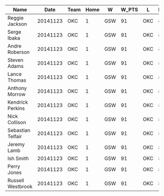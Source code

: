 | Name              | Date     | Team | Home | W   | W_PTS | L   | L_PTS | MP    | FG | FGA | FG_perc | 3P | 3PA | 3P_perc | FT | FTA | FT_perc | ORB | DRB | TRB | AST | STL | BLK | TOV | PF | PTS | +-  | TS_perc | eFG_perc | 3PAr  | FTr   | ORB_perc | DRB_perc | TRB_perc | AST_perc | STL_perc | BLK_perc | TOV_perc | USG_perc | ORtg | DRtg |
|-------------------|----------|------|------|-----|-------|-----|-------|-------|----|-----|---------|----|-----|---------|----|-----|---------|-----|-----|-----|-----|-----|-----|-----|----|-----|-----|---------|----------|-------|-------|----------|----------|----------|----------|----------|----------|----------|----------|------|------|
| Reggie Jackson    | 20141123 | OKC  | 1    | GSW | 91    | OKC | 86    | 35.98 | 10 | 26  | 0.385   | 1  | 3   | 0.333   | 1  | 1   | 1       | 2   | 9   | 11  | 8   | 1   | 0   | 2   | 5  | 22  | -2  | 0.416   | 0.404    | 0.115 | 0.038 | 5.1      | 21.1     | 13.5     | 57.2     | 1.4      | 0        | 7        | 33.6     | 94   | 93   |
| Serge Ibaka       | 20141123 | OKC  | 1    | GSW | 91    | OKC | 86    | 34.33 | 5  | 17  | 0.294   | 0  | 2   | 0       | 6  | 6   | 1       | 4   | 4   | 8   | 0   | 0   | 5   | 4   | 3  | 16  | -3  | 0.407   | 0.294    | 0.118 | 0.353 | 10.8     | 9.8      | 10.3     | 0        | 0        | 10.3     | 16.9     | 29.3     | 80   | 93   |
| Andre Roberson    | 20141123 | OKC  | 1    | GSW | 91    | OKC | 86    | 33.37 | 1  | 4   | 0.25    | 0  | 3   | 0       | 0  | 0   |         | 0   | 7   | 7   | 0   | 0   | 3   | 0   | 2  | 2   | 3   | 0.25    | 0.25     | 0.75  | 0     | 0        | 17.7     | 9.2      | 0        | 0        | 6.3      | 0        | 5.1      | 57   | 93   |
| Steven Adams      | 20141123 | OKC  | 1    | GSW | 91    | OKC | 86    | 26    | 4  | 7   | 0.571   | 0  | 0   |         | 2  | 2   | 1       | 2   | 4   | 6   | 0   | 0   | 1   | 0   | 2  | 10  | 1   | 0.635   | 0.571    | 0     | 0.286 | 7.1      | 13       | 10.2     | 0        | 0        | 2.7      | 0        | 12.9     | 139  | 97   |
| Lance Thomas      | 20141123 | OKC  | 1    | GSW | 91    | OKC | 86    | 15.75 | 1  | 6   | 0.167   | 0  | 1   | 0       | 0  | 0   |         | 0   | 1   | 1   | 0   | 0   | 0   | 1   | 1  | 2   | -10 | 0.167   | 0.167    | 0.167 | 0     | 0        | 5.3      | 2.8      | 0        | 0        | 0        | 14.3     | 18.9     | 32   | 103  |
| Anthony Morrow    | 20141123 | OKC  | 1    | GSW | 91    | OKC | 86    | 33.18 | 5  | 11  | 0.455   | 2  | 5   | 0.4     | 4  | 5   | 0.8     | 1   | 10  | 11  | 0   | 2   | 1   | 2   | 3  | 16  | 4   | 0.606   | 0.545    | 0.455 | 0.455 | 2.8      | 25.4     | 14.6     | 0        | 3        | 2.1      | 13.2     | 19.5     | 111  | 86   |
| Kendrick Perkins  | 20141123 | OKC  | 1    | GSW | 91    | OKC | 86    | 18.48 | 2  | 4   | 0.5     | 0  | 0   |         | 0  | 4   | 0       | 2   | 5   | 7   | 1   | 0   | 2   | 2   | 3  | 4   | -2  | 0.347   | 0.5      | 0     | 1     | 10       | 22.8     | 16.7     | 9.7      | 0        | 7.6      | 25.8     | 17.9     | 63   | 89   |
| Nick Collison     | 20141123 | OKC  | 1    | GSW | 91    | OKC | 86    | 16.25 | 1  | 2   | 0.5     | 0  | 0   |         | 0  | 2   | 0       | 2   | 1   | 3   | 1   | 0   | 0   | 0   | 3  | 2   | -5  | 0.347   | 0.5      | 0     | 1     | 11.4     | 5.2      | 8.1      | 10.2     | 0        | 0        | 0        | 7.5      | 100  | 103  |
| Sebastian Telfair | 20141123 | OKC  | 1    | GSW | 91    | OKC | 86    | 15.1  | 3  | 7   | 0.429   | 0  | 2   | 0       | 1  | 2   | 0.5     | 0   | 2   | 2   | 2   | 0   | 0   | 0   | 0  | 7   | -5  | 0.444   | 0.429    | 0.286 | 0.286 | 0        | 11.2     | 5.8      | 28.3     | 0        | 0        | 0        | 22.2     | 103  | 100  |
| Jeremy Lamb       | 20141123 | OKC  | 1    | GSW | 91    | OKC | 86    | 11.55 | 0  | 6   | 0       | 0  | 1   | 0       | 5  | 5   | 1       | 0   | 1   | 1   | 1   | 0   | 0   | 0   | 1  | 5   | -6  | 0.305   | 0        | 0.167 | 0.833 | 0        | 7.3      | 3.8      | 13       | 0        | 0        | 0        | 30.2     | 78   | 102  |
| Ish Smith         | 20141123 | OKC  | 1    | GSW | 91    | OKC | 86    | 0     | 0  | 0   | 0       | 0  | 0   | 0       | 0  | 0   | 0       | 0   | 0   | 0   | 0   | 0   | 0   | 0   | 0  | 0   | 0   | 0       | 0        | 0     | 0     | 0        | 0        | 0        | 0        | 0        | 0        | 0        | 0        | 0    | 0    |
| Perry Jones       | 20141123 | OKC  | 1    | GSW | 91    | OKC | 86    | 0     | 0  | 0   | 0       | 0  | 0   | 0       | 0  | 0   | 0       | 0   | 0   | 0   | 0   | 0   | 0   | 0   | 0  | 0   | 0   | 0       | 0        | 0     | 0     | 0        | 0        | 0        | 0        | 0        | 0        | 0        | 0        | 0    | 0    |
| Russell Westbrook | 20141123 | OKC  | 1    | GSW | 91    | OKC | 86    | 0     | 0  | 0   | 0       | 0  | 0   | 0       | 0  | 0   | 0       | 0   | 0   | 0   | 0   | 0   | 0   | 0   | 0  | 0   | 0   | 0       | 0        | 0     | 0     | 0        | 0        | 0        | 0        | 0        | 0        | 0        | 0        | 0    | 0    |
